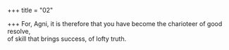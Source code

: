 +++
title = "02"

+++
For, Agni, it is therefore that you have become the charioteer of good  resolve,  
of skill that brings success, of lofty truth.  